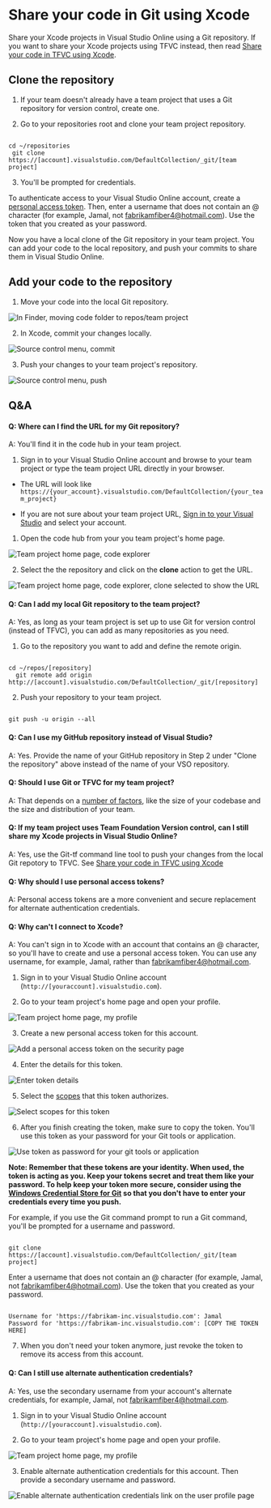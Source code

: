 <properties
	pageTitle="Share your code in Git using Xcode"
  description="Share your code in Git using Xcode"
  services="visual-studio-online"
  documentationCenter = ""
  authors="terryaustin"
  manager="terryaustin"
  editor="terryaustin" /> 


# Share your code in Git using Xcode





Share your Xcode projects in Visual Studio Online using a Git repository. 
If you want to share your Xcode projects using TFVC instead, 
then read [Share your code in TFVC using Xcode](share-your-code-in-tfvc-xcode.md).





## Clone the repository



1. If your team doesn't already have a team project that uses a Git repository for version control, create one.

2. Go to your repositories root and clone your team project repository.





```

cd ~/repositories 
 git clone https://[account].visualstudio.com/DefaultCollection/_git/[team project]

```

3. You'll be prompted for credentials.







To authenticate access to your Visual Studio Online account, 
 create a [personal access token](share-your-code-in-git-xcode.md#pat). Then, enter a username that 
 does not contain an @ character (for example, Jamal, not fabrikamfiber4@hotmail.com).
 Use the token that you created as your password.





Now you have a local clone of the Git repository in your team project. 
You can add your code to the local repository, 
and push your commits to share them in Visual Studio Online.





## Add your code to the repository



1. Move your code into the local Git repository.







![In Finder, moving code folder to repos/team project](./media/share-your-code-in-git-xcode/move-code.png)

2. In Xcode, commit your changes locally.







![Source control menu, commit](./media/share-your-code-in-git-xcode/commit.png)

3. Push your changes to your team project's repository.







![Source control menu, push](./media/share-your-code-in-git-xcode/push.png)



## Q&amp;A



#### Q: Where can I find the URL for my Git repository?





A: You'll find it in the code hub in your team project.





1. Sign in to your Visual Studio Online account and browse to your team project or type the team project URL directly in your browser.



- The URL will look like `https://{your_account}.visualstudio.com/DefaultCollection/{your_team_project}`

- If you are not sure about your team project URL, [Sign in to your Visual Studio](http://go.microsoft.com/fwlink/?LinkID=309329) and select your account.



1. Open the code hub from your you team project's home page.







![Team project home page, code explorer](./media/share-your-code-in-git-xcode/code-explorer.png)

2. Select the the repository and click on the **clone** action to get the URL.







![Team project home page, code explorer, clone selected to show the URL](./media/share-your-code-in-git-xcode/clone-url.png)



#### Q: Can I add my local Git repository to the team project?





A: Yes, as long as your team project is set up to use Git for version control (instead of TFVC), you can add as many repositories as you need.





1. Go to the repository you want to add and define the remote origin.





```

cd ~/repos/[repository] 
  git remote add origin http://[account].visualstudio.com/DefaultCollection/_git/[repository]

```

2. Push your repository to your team project.





```

git push -u origin --all

```



#### Q: Can I use my GitHub repository instead of Visual Studio?





A:  Yes.  Provide the name of your GitHub repository in Step 2 under "Clone the repository" above instead of the name of your VSO repository.





#### Q: Should I use Git or TFVC for my team project?





A: That depends on a [number of factors](https://msdn.microsoft.com/en-us/Library/vs/alm/Code/overview#tfvc_or_git_summary),
like the size of your codebase and the size and distribution of your team.





#### Q: If my team project uses Team Foundation Version control, can I still share my Xcode projects in Visual Studio Online?





A: Yes, use the Git-tf command line tool to push your changes from the local Git repotory to TFVC.  See [Share your code in TFVC using Xcode](share-your-code-in-tfvc-xcode.md)





#### Q: Why should I use personal access tokens?





A: Personal access tokens are a more convenient and secure replacement for alternate authentication credentials.













#### Q: Why can't I connect to Xcode?





A: You can't sign in to Xcode with an account that contains an @ character, so you'll have to create and use a personal access token. 
You can use any username, for example, Jamal, rather than fabrikamfiber4@hotmail.com.





1. Sign in to your Visual Studio Online account (`http://[youraccount].visualstudio.com`).

2. Go to your team project's home page and open your profile.







![Team project home page, my profile](./media/share-your-code-in-git-xcode/my-profile.png)

3. Create a new personal access token for this account.







![Add a personal access token on the security page ](./media/share-your-code-in-git-xcode/add-personal-access-token.png)

4. Enter the details for this token.







![Enter token details](./media/share-your-code-in-git-xcode/setup-personal-access-token.png)

5. Select the [scopes](https://www.visualstudio.com/integrate/get-started/auth/oauth#scopes) that this token authorizes.







![Select scopes for this token](./media/share-your-code-in-git-xcode/select-personal-access-token-scopes.png)

6. After you finish creating the token, make sure to copy the token. You'll use this token as your password for your Git tools or application.







![Use token as password for your git tools or application](./media/share-your-code-in-git-xcode/create-personal-access-token.png)







**Note: Remember that these tokens are your identity. 
When used, the token is acting as you. 
Keep your tokens secret and treat them like your password.
To help keep your token more secure, consider using the 
[Windows Credential Store for Git](http://gitcredentialstore.codeplex.com)
so that you don't have to enter your credentials every time you push.**







For example, if you use the Git command prompt to run a Git command, you'll be prompted for a username and password.





```

git clone https://[account].visualstudio.com/DefaultCollection/_git/[team project]

```





Enter a username that does not contain an @ character (for example, Jamal, not fabrikamfiber4@hotmail.com). 
Use the token that you created as your password.





```

Username for 'https://fabrikam-inc.visualstudio.com': Jamal
Password for 'https://fabrikam-inc.visualstudio.com': [COPY THE TOKEN HERE]

```

7. When you don't need your token anymore, just revoke the token to remove its access from this account.



#### Q: Can I still use alternate authentication credentials?





A:  Yes, use the secondary username from your account's alternate credentials, for example, Jamal, not fabrikamfiber4@hotmail.com.





1. Sign in to your Visual Studio Online account (`http://[youraccount].visualstudio.com`).

2. Go to your team project's home page and open your profile.







![Team project home page, my profile](./media/share-your-code-in-git-xcode/my-profile.png)

3. Enable alternate authentication credentials for this account. Then provide a secondary username and password.







![Enable alternate authentication credentials link on the user profile page](./media/share-your-code-in-git-xcode/enable-alternate-credentials.png)

